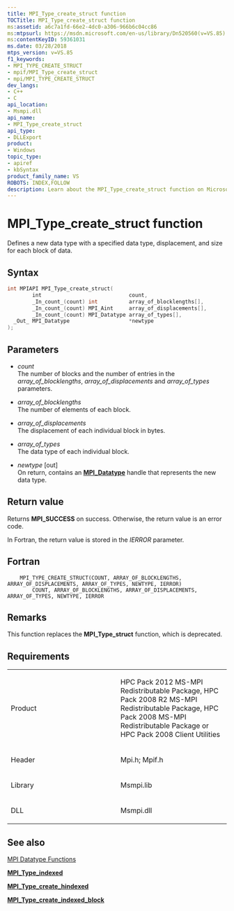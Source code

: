 ```yaml
---
title: MPI_Type_create_struct function
TOCTitle: MPI_Type_create_struct function
ms:assetid: a6c7a1fd-66e2-4dc0-a306-966b6c04cc86
ms:mtpsurl: https://msdn.microsoft.com/en-us/library/Dn520560(v=VS.85)
ms:contentKeyID: 59361031
ms.date: 03/28/2018
mtps_version: v=VS.85
f1_keywords:
- MPI_TYPE_CREATE_STRUCT
- mpif/MPI_Type_create_struct
- mpi/MPI_TYPE_CREATE_STRUCT
dev_langs:
- C++
- C
api_location:
- Msmpi.dll
api_name:
- MPI_Type_create_struct
api_type:
- DLLExport
product:
- Windows
topic_type:
- apiref
- kbSyntax
product_family_name: VS
ROBOTS: INDEX,FOLLOW
description: Learn about the MPI_Type_create_struct function on Microsoft's site. Understand its syntax, parameters, return value, and usage in data type definition.
---
```


# MPI\_Type\_create\_struct function

Defines a new data type with a specified data type, displacement, and size for each block of data.

## Syntax

``` c++
int MPIAPI MPI_Type_create_struct(
        int                            count,
        _In_count_(count) int          array_of_blocklengths[],
        _In_count_(count) MPI_Aint     array_of_displacements[],
        _In_count_(count) MPI_Datatype array_of_types[],
  _Out_ MPI_Datatype                   *newtype
);
```

## Parameters

  - *count*  
    The number of blocks and the number of entries in the *array\_of\_blocklengths*, *array\_of\_displacements* and *array\_of\_types* parameters.

  - *array\_of\_blocklengths*  
    The number of elements of each block.

  - *array\_of\_displacements*  
    The displacement of each individual block in bytes.

  - *array\_of\_types*  
    The data type of each individual block.

  - *newtype* \[out\]  
    On return, contains an [**MPI\_Datatype**](mpi-datatype-enumeration.md) handle that represents the new data type.

## Return value

Returns **MPI\_SUCCESS** on success. Otherwise, the return value is an error code.

In Fortran, the return value is stored in the *IERROR* parameter.

## Fortran

``` FORTRAN
    MPI_TYPE_CREATE_STRUCT(COUNT, ARRAY_OF_BLOCKLENGTHS, ARRAY_OF_DISPLACEMENTS, ARRAY_OF_TYPES, NEWTYPE, IERROR)
        COUNT, ARRAY_OF_BLOCKLENGTHS, ARRAY_OF_DISPLACEMENTS, ARRAY_OF_TYPES, NEWTYPE, IERROR
```

## Remarks

This function replaces the **MPI\_Type\_struct** function, which is deprecated.

## Requirements

<table>
<colgroup>
<col style="width: 50%" />
<col style="width: 50%" />
</colgroup>
<tbody>
<tr class="odd">
<td><p>Product</p></td>
<td><p>HPC Pack 2012 MS-MPI Redistributable Package, HPC Pack 2008 R2 MS-MPI Redistributable Package, HPC Pack 2008 MS-MPI Redistributable Package or HPC Pack 2008 Client Utilities</p></td>
</tr>
<tr class="even">
<td><p>Header</p></td>
<td>Mpi.h;
Mpif.h</td>
</tr>
<tr class="odd">
<td><p>Library</p></td>
<td>Msmpi.lib</td>
</tr>
<tr class="even">
<td><p>DLL</p></td>
<td>Msmpi.dll</td>
</tr>
</tbody>
</table>


## See also

[MPI Datatype Functions](mpi-datatype-functions.md)

[**MPI\_Type\_indexed**](mpi-type-indexed-function.md)

[**MPI\_Type\_create\_hindexed**](mpi-type-create-hindexed-function.md)

[**MPI\_Type\_create\_indexed\_block**](mpi-type-create-indexed-block-function.md)

